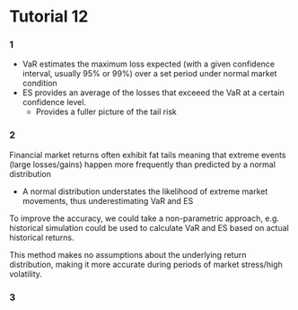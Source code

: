 # Tutorial 12

### 1
- VaR estimates the maximum loss expected (with a given confidence interval, usually 95% or 99%) over a set period under normal market condition
- ES provides an average of the losses that exceeed the VaR at a certain confidence level.
  - Provides a fuller picture of the tail risk

### 2

Financial market returns often exhibit fat tails meaning that extreme events (large losses/gains) happen more frequently than predicted by a normal distribution
- A normal distribution understates the likelihood of extreme market movements, thus underestimating VaR and ES

To improve the accuracy, we could take a non-parametric approach, e.g. historical simulation could be used to calculate VaR and ES based on actual historical returns.

This method makes no assumptions about the underlying return distribution, making it more accurate during periods of market stress/high volatility.

### 3
